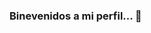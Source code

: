### Binevenidos a mi perfil... 👋

<!--
**Coyoy/Coyoy** is a ✨ _special_ ✨ repository because its `README.md` (this file) appears on your GitHub profile.

Here are some ideas to get you started:

Actualmente:
- Estoy estudiando en la Universidad Politécnica de Victoria.
- Curso el 7mo cuatrimestre de TI.
- Estoy al tope con los proyectos, pero de uno en uno se hacen.
- Quiero montar mi server para hacer mis prácticas de Desarrollo web.
-->
